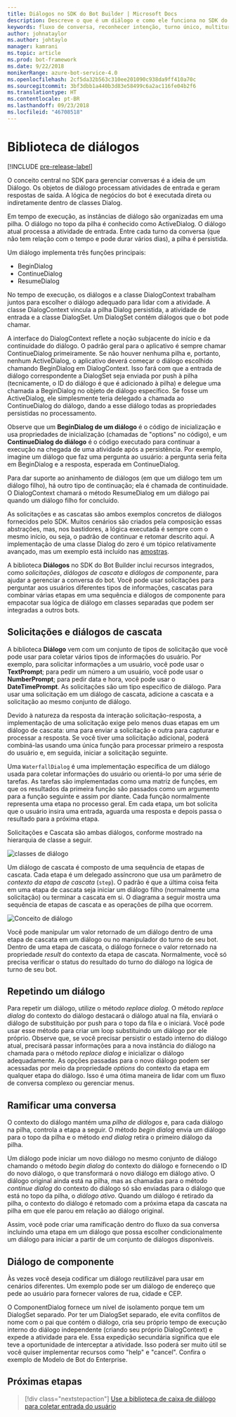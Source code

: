 ```yaml
---
title: Diálogos no SDK do Bot Builder | Microsoft Docs
description: Descreve o que é um diálogo e como ele funciona no SDK do Bot Builder.
keywords: fluxo de conversa, reconhecer intenção, turno único, multiturno, conversa de bot, diálogos, solicitações, cascatas, conjunto de diálogo
author: johnataylor
ms.author: johtaylo
manager: kamrani
ms.topic: article
ms.prod: bot-framework
ms.date: 9/22/2018
monikerRange: azure-bot-service-4.0
ms.openlocfilehash: 2cf5da32b563c310ee201090c938da9ff410a70c
ms.sourcegitcommit: 3bf3dbb1a440b3d83e58499c6a2ac116fe04b2f6
ms.translationtype: HT
ms.contentlocale: pt-BR
ms.lasthandoff: 09/23/2018
ms.locfileid: "46708518"
---
```

# <a name="dialogs-library"></a>Biblioteca de diálogos

[!INCLUDE [pre-release-label](../includes/pre-release-label.md)]

O conceito central no SDK para gerenciar conversas é a ideia de um Diálogo. Os objetos de diálogo processam atividades de entrada e geram respostas de saída. A lógica de negócios do bot é executada direta ou indiretamente dentro de classes Dialog.

Em tempo de execução, as instâncias de diálogo são organizadas em uma pilha. O diálogo no topo da pilha é conhecido como ActiveDialog. O diálogo atual processa a atividade de entrada. Entre cada turno da conversa (que não tem relação com o tempo e pode durar vários dias), a pilha é persistida. 

Um diálogo implementa três funções principais:
- BeginDialog
- ContinueDialog
- ResumeDialog

No tempo de execução, os diálogos e a classe DialogContext trabalham juntos para escolher o diálogo adequado para lidar com a atividade. A classe DialogContext vincula a pilha Dialog persistida, a atividade de entrada e a classe DialogSet. Um DialogSet contém diálogos que o bot pode chamar.

A interface do DialogContext reflete a noção subjacente do início e da continuidade do diálogo. O padrão geral para o aplicativo é sempre chamar ContinueDialog primeiramente. Se não houver nenhuma pilha e, portanto, nenhum ActiveDialog, o aplicativo deverá começar o diálogo escolhido chamando BeginDialog em DialogContext. Isso fará com que a entrada de diálogo correspondente a DialogSet seja enviada por push à pilha (tecnicamente, o ID do diálogo é que é adicionado à pilha) e delegue uma chamada a BeginDialog no objeto de diálogo específico. Se fosse um ActiveDialog, ele simplesmente teria delegado a chamada ao ContinueDialog do diálogo, dando a esse diálogo todas as propriedades persistidas no processamento.

Observe que um **BeginDialog de um diálogo** é o código de inicialização e usa propriedades de inicialização (chamadas de "options" no código), e um **ContinueDialog do diálogo** é o código executado para continuar a execução na chegada de uma atividade após a persistência. Por exemplo, imagine um diálogo que faz uma pergunta ao usuário: a pergunta seria feita em BeginDialog e a resposta, esperada em ContinueDialog.

Para dar suporte ao aninhamento de diálogos (em que um diálogo tem um diálogo filho), há outro tipo de continuação; ela é chamada de continuidade. O DialogContext chamará o método ResumeDialog em um diálogo pai quando um diálogo filho for concluído.

As solicitações e as cascatas são ambos exemplos concretos de diálogos fornecidos pelo SDK. Muitos cenários são criados pela composição essas abstrações, mas, nos bastidores, a lógica executada é sempre com o mesmo início, ou seja, o padrão de continuar e retomar descrito aqui. A implementação de uma classe Dialog do zero é um tópico relativamente avançado, mas um exemplo está incluído nas [amostras](https://github.com/Microsoft/BotBuilder-samples).

A biblioteca **Diálogos** no SDK do Bot Builder inclui recursos integrados, como _solicitações_, _diálogos de cascata_ e _diálogos de componente_, para ajudar a gerenciar a conversa do bot. Você pode usar solicitações para perguntar aos usuários diferentes tipos de informações, cascatas para combinar várias etapas em uma sequência e diálogos de componente para empacotar sua lógica de diálogo em classes separadas que podem ser integradas a outros bots.
## <a name="waterfall-dialogs-and-prompts"></a>Solicitações e diálogos de cascata

A biblioteca **Diálogo** vem com um conjunto de tipos de solicitação que você pode usar para coletar vários tipos de informações do usuário. Por exemplo, para solicitar informações a um usuário, você pode usar o **TextPrompt**; para pedir um número a um usuário, você pode usar o **NumberPrompt**; para pedir data e hora, você pode usar o **DateTimePrompt**. As solicitações são um tipo específico de diálogo. Para usar uma solicitação em um diálogo de cascata, adicione a cascata e a solicitação ao mesmo conjunto de diálogo. 

Devido à natureza da resposta da interação solicitação-resposta, a implementação de uma solicitação exige pelo menos duas etapas em um diálogo de cascata: uma para enviar a solicitação e outra para capturar e processar a resposta.  Se você tiver uma solicitação adicional, poderá combiná-las usando uma única função para processar primeiro a resposta do usuário e, em seguida, iniciar a solicitação seguinte.

Uma `WaterfallDialog` é uma implementação específica de um diálogo usada para coletar informações do usuário ou orientá-lo por uma série de tarefas. As tarefas são implementadas como uma matriz de funções, em que os resultados da primeira função são passados como um argumento para a função seguinte e assim por diante. Cada função normalmente representa uma etapa no processo geral. Em cada etapa, um bot solicita que o usuário insira uma entrada, aguarda uma resposta e depois passa o resultado para a próxima etapa. 

Solicitações e Cascata são ambas diálogos, conforme mostrado na hierarquia de classe a seguir. 

![classes de diálogo](media/bot-builder-dialog-classes.png)

Um diálogo de cascata é composto de uma sequência de etapas de cascata. Cada etapa é um delegado assíncrono que usa um parâmetro de _contexto da etapa de cascata_ (`step`). O padrão é que a última coisa feita em uma etapa de cascata seja iniciar um diálogo filho (normalmente uma solicitação) ou terminar a cascata em si. O diagrama a seguir mostra uma sequência de etapas de cascata e as operações de pilha que ocorrem.

![Conceito de diálogo](media/bot-builder-dialog-concept.png)

Você pode manipular um valor retornado de um diálogo dentro de uma etapa de cascata em um diálogo ou no manipulador do turno de seu bot.
Dentro de uma etapa de cascata, o diálogo fornece o valor retornado na propriedade _result_ do contexto da etapa de cascata.
Normalmente, você só precisa verificar o status do resultado do turno do diálogo na lógica de turno de seu bot.

## <a name="repeating-a-dialog"></a>Repetindo um diálogo

Para repetir um diálogo, utilize o método *replace dialog*. O método *replace dialog* do contexto do diálogo destacará o diálogo atual na fila, enviará o diálogo de substituição por push para o topo da fila e o iniciará. Você pode usar esse método para criar um loop substituindo um diálogo por ele próprio. Observe que, se você precisar persistir o estado interno do diálogo atual, precisará passar informações para a nova instância do diálogo na chamada para o método _replace dialog_ e inicializar o diálogo adequadamente. As opções passadas para o novo diálogo podem ser acessadas por meio da propriedade _options_ do contexto da etapa em qualquer etapa do diálogo. Isso é uma ótima maneira de lidar com um fluxo de conversa complexo ou gerenciar menus.

## <a name="branch-a-conversation"></a>Ramificar uma conversa

O contexto do diálogo mantém uma _pilha de diálogos_ e, para cada diálogo na pilha, controla a etapa a seguir. O método _begin dialog_ envia um diálogo para o topo da pilha e o método _end dialog_ retira o primeiro diálogo da pilha.

Um diálogo pode iniciar um novo diálogo no mesmo conjunto de diálogo chamando o método _begin dialog_ do contexto do diálogo e fornecendo o ID do novo diálogo, o que transformará o novo diálogo em diálogo ativo. O diálogo original ainda está na pilha, mas as chamadas para o método _continue dialog_ do contexto do diálogo só são enviadas para o diálogo que está no topo da pilha, o _diálogo ativo_. Quando um diálogo é retirado da pilha, o contexto do diálogo é retomado com a próxima etapa da cascata na pilha em que ele parou em relação ao diálogo original.

Assim, você pode criar uma ramificação dentro do fluxo da sua conversa incluindo uma etapa em um diálogo que possa escolher condicionalmente um diálogo para iniciar a partir de um conjunto de diálogos disponíveis.

## <a name="component-dialog"></a>Diálogo de componente
Às vezes você deseja codificar um diálogo reutilizável para usar em cenários diferentes. Um exemplo pode ser um diálogo de endereço que pede ao usuário para fornecer valores de rua, cidade e CEP. 

O ComponentDialog fornece um nível de isolamento porque tem um DialogSet separado. Por ter um DialogSet separado, ele evita conflitos de nome com o pai que contém o diálogo, cria seu próprio tempo de execução interno do diálogo independente (criando seu próprio DialogContext) e expede a atividade para ele. Essa expedição secundária significa que ele teve a oportunidade de interceptar a atividade. Isso poderá ser muito útil se você quiser implementar recursos como "help" e "cancel".  Confira o exemplo de Modelo de Bot do Enterprise. 

## <a name="next-steps"></a>Próximas etapas

> [!div class="nextstepaction"]
> [Use a biblioteca de caixa de diálogo para coletar entrada do usuário](bot-builder-prompts.md)
